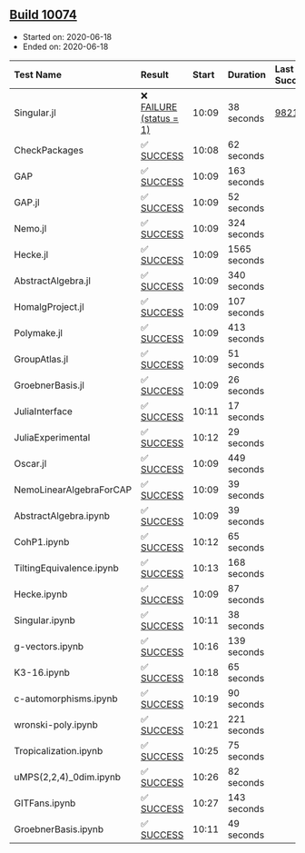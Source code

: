 ## [Build 10074](https://oscarci.mathematik.uni-kl.de/job/oscar/10074/)

* Started on: 2020-06-18
* Ended on: 2020-06-18

| Test Name    | Result | Start | Duration | Last Success | First Failure |
|:-------------|:-------|:------|:---------|:-------------|:--------------|
| Singular.jl | ❌ [FAILURE (status = 1)](https://oscarci.mathematik.uni-kl.de/job/oscar/10074/artifact/logs/build-10074/Singular.jl.log) | 10:09 | 38 seconds | [9821](https://oscarci.mathematik.uni-kl.de/job/oscar/9821/) | [9822](https://oscarci.mathematik.uni-kl.de/job/oscar/9822/) |
| CheckPackages | ✅ [SUCCESS](https://oscarci.mathematik.uni-kl.de/job/oscar/10074/artifact/logs/build-10074/CheckPackages.log) | 10:08 | 62 seconds |  |  |
| GAP | ✅ [SUCCESS](https://oscarci.mathematik.uni-kl.de/job/oscar/10074/artifact/logs/build-10074/GAP.log) | 10:09 | 163 seconds |  |  |
| GAP.jl | ✅ [SUCCESS](https://oscarci.mathematik.uni-kl.de/job/oscar/10074/artifact/logs/build-10074/GAP.jl.log) | 10:09 | 52 seconds |  |  |
| Nemo.jl | ✅ [SUCCESS](https://oscarci.mathematik.uni-kl.de/job/oscar/10074/artifact/logs/build-10074/Nemo.jl.log) | 10:09 | 324 seconds |  |  |
| Hecke.jl | ✅ [SUCCESS](https://oscarci.mathematik.uni-kl.de/job/oscar/10074/artifact/logs/build-10074/Hecke.jl.log) | 10:09 | 1565 seconds |  |  |
| AbstractAlgebra.jl | ✅ [SUCCESS](https://oscarci.mathematik.uni-kl.de/job/oscar/10074/artifact/logs/build-10074/AbstractAlgebra.jl.log) | 10:09 | 340 seconds |  |  |
| HomalgProject.jl | ✅ [SUCCESS](https://oscarci.mathematik.uni-kl.de/job/oscar/10074/artifact/logs/build-10074/HomalgProject.jl.log) | 10:09 | 107 seconds |  |  |
| Polymake.jl | ✅ [SUCCESS](https://oscarci.mathematik.uni-kl.de/job/oscar/10074/artifact/logs/build-10074/Polymake.jl.log) | 10:09 | 413 seconds |  |  |
| GroupAtlas.jl | ✅ [SUCCESS](https://oscarci.mathematik.uni-kl.de/job/oscar/10074/artifact/logs/build-10074/GroupAtlas.jl.log) | 10:09 | 51 seconds |  |  |
| GroebnerBasis.jl | ✅ [SUCCESS](https://oscarci.mathematik.uni-kl.de/job/oscar/10074/artifact/logs/build-10074/GroebnerBasis.jl.log) | 10:09 | 26 seconds |  |  |
| JuliaInterface | ✅ [SUCCESS](https://oscarci.mathematik.uni-kl.de/job/oscar/10074/artifact/logs/build-10074/JuliaInterface.log) | 10:11 | 17 seconds |  |  |
| JuliaExperimental | ✅ [SUCCESS](https://oscarci.mathematik.uni-kl.de/job/oscar/10074/artifact/logs/build-10074/JuliaExperimental.log) | 10:12 | 29 seconds |  |  |
| Oscar.jl | ✅ [SUCCESS](https://oscarci.mathematik.uni-kl.de/job/oscar/10074/artifact/logs/build-10074/Oscar.jl.log) | 10:09 | 449 seconds |  |  |
| NemoLinearAlgebraForCAP | ✅ [SUCCESS](https://oscarci.mathematik.uni-kl.de/job/oscar/10074/artifact/logs/build-10074/NemoLinearAlgebraForCAP.log) | 10:09 | 39 seconds |  |  |
| AbstractAlgebra.ipynb | ✅ [SUCCESS](https://oscarci.mathematik.uni-kl.de/job/oscar/10074/artifact/logs/build-10074/AbstractAlgebra.ipynb.log) | 10:09 | 39 seconds |  |  |
| CohP1.ipynb | ✅ [SUCCESS](https://oscarci.mathematik.uni-kl.de/job/oscar/10074/artifact/logs/build-10074/CohP1.ipynb.log) | 10:12 | 65 seconds |  |  |
| TiltingEquivalence.ipynb | ✅ [SUCCESS](https://oscarci.mathematik.uni-kl.de/job/oscar/10074/artifact/logs/build-10074/TiltingEquivalence.ipynb.log) | 10:13 | 168 seconds |  |  |
| Hecke.ipynb | ✅ [SUCCESS](https://oscarci.mathematik.uni-kl.de/job/oscar/10074/artifact/logs/build-10074/Hecke.ipynb.log) | 10:09 | 87 seconds |  |  |
| Singular.ipynb | ✅ [SUCCESS](https://oscarci.mathematik.uni-kl.de/job/oscar/10074/artifact/logs/build-10074/Singular.ipynb.log) | 10:11 | 38 seconds |  |  |
| g-vectors.ipynb | ✅ [SUCCESS](https://oscarci.mathematik.uni-kl.de/job/oscar/10074/artifact/logs/build-10074/g-vectors.ipynb.log) | 10:16 | 139 seconds |  |  |
| K3-16.ipynb | ✅ [SUCCESS](https://oscarci.mathematik.uni-kl.de/job/oscar/10074/artifact/logs/build-10074/K3-16.ipynb.log) | 10:18 | 65 seconds |  |  |
| c-automorphisms.ipynb | ✅ [SUCCESS](https://oscarci.mathematik.uni-kl.de/job/oscar/10074/artifact/logs/build-10074/c-automorphisms.ipynb.log) | 10:19 | 90 seconds |  |  |
| wronski-poly.ipynb | ✅ [SUCCESS](https://oscarci.mathematik.uni-kl.de/job/oscar/10074/artifact/logs/build-10074/wronski-poly.ipynb.log) | 10:21 | 221 seconds |  |  |
| Tropicalization.ipynb | ✅ [SUCCESS](https://oscarci.mathematik.uni-kl.de/job/oscar/10074/artifact/logs/build-10074/Tropicalization.ipynb.log) | 10:25 | 75 seconds |  |  |
| uMPS(2,2,4)_0dim.ipynb | ✅ [SUCCESS](https://oscarci.mathematik.uni-kl.de/job/oscar/10074/artifact/logs/build-10074/uMPS-2-2-4-_0dim.ipynb.log) | 10:26 | 82 seconds |  |  |
| GITFans.ipynb | ✅ [SUCCESS](https://oscarci.mathematik.uni-kl.de/job/oscar/10074/artifact/logs/build-10074/GITFans.ipynb.log) | 10:27 | 143 seconds |  |  |
| GroebnerBasis.ipynb | ✅ [SUCCESS](https://oscarci.mathematik.uni-kl.de/job/oscar/10074/artifact/logs/build-10074/GroebnerBasis.ipynb.log) | 10:11 | 49 seconds |  |  |
